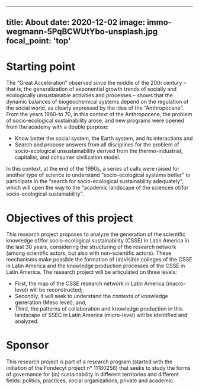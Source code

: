 

---
title: About 
date: 2020-12-02
image: immo-wegmann-5PqBCWUtYbo-unsplash.jpg
  focal_point: 'top'
---


# Starting point

The “Great Acceleration” observed since the middle of the 20th century – that is, the generalization of exponential growth trends of socially and ecologically unsustainable activities and processes – shows that the dynamic balances of biogeochemical systems depend on the regulation of the social world, as clearly expressed by the idea of ​​the “Anthropocene”. 
From the years 1960-to 70, in this context of the Anthropocene, the problem of socio-ecological sustainability arose, and new programs were opened from the academy with a double purpose:

- Know better the social system, the Earth system, and its interactions and
- Search and propose answers from all disciplines for the problem of socio-ecological unsustainability derived from the thermo-industrial, capitalist, and consumer civilization model.

In this context, at the end of the 1990s, a series of calls were raised for another type of science to understand “socio-ecological systems better” to participate in the “search for socio-ecological sustainability adequately”; which will open the way to the “academic landscape of the sciences of/for socio-ecological sustainability”.

# Objectives of this project

This research project proposes to analyze the generation of the scientific knowledge of/for socio-ecological sustainability (CSSE) in Latin America in the last 30 years, considering the structuring of the research network (among scientific actors, but also with non-scientific actors). These mechanisms make possible the formation of (in)visible colleges of the CSSE in Latin America and the knowledge production processes of the CSSE in Latin America. 
The research project will be articulated on three levels:

- First, the map of the CSSE research network in Latin America (macro-level) will be reconstructed;
- Secondly, it will seek to understand the contexts of knowledge generation (Meso level); and,
- Third, the patterns of collaboration and knowledge production in this landscape of SSEC in Latin America (micro-level) will be identified and analyzed.

# Sponsor

This research project is part of a research program (started with the initiation of the Fondecyt project n° 11180256) that seeks to study the forms of governance for (in) sustainability in different territories and different fields: politics, practices, social organizations, private and academic.
